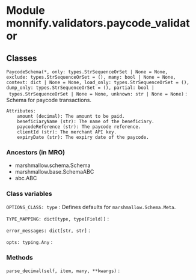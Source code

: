 Module monnify.validators.paycode_validator
===========================================

Classes
-------

`PaycodeSchema(*, only: types.StrSequenceOrSet | None = None, exclude: types.StrSequenceOrSet = (), many: bool | None = None, context: dict | None = None, load_only: types.StrSequenceOrSet = (), dump_only: types.StrSequenceOrSet = (), partial: bool | types.StrSequenceOrSet | None = None, unknown: str | None = None)`
:   Schema for paycode transactions.
    
    Attributes:
        amount (decimal): The amount to be paid.
        beneficiaryName (str): The name of the beneficiary.
        paycodeReference (str): The paycode reference.
        clientId (str): The merchant API key.
        expiryDate (str): The expiry date of the paycode.

### Ancestors (in MRO)

* marshmallow.schema.Schema
* marshmallow.base.SchemaABC
* abc.ABC

### Class variables

`OPTIONS_CLASS: type`
:   Defines defaults for `marshmallow.Schema.Meta`.

`TYPE_MAPPING: dict[type, type[Field]]`
:

`error_messages: dict[str, str]`
:

`opts: typing.Any`
:

### Methods

`parse_decimal(self, item, many, **kwargs)`
: